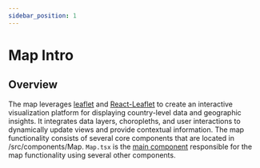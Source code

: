 ```yaml
---
sidebar_position: 1
---
```


# Map Intro

## Overview
The map leverages [leaflet](https://leafletjs.com/) and [React-Leaflet](https://react-leaflet.js.org/) to create an interactive visualization platform for displaying country-level data and geographic insights.
It integrates data layers, choropleths, and user interactions to dynamically update views and provide contextual information.
The map functionality consists of several core components that are located in /src/components/Map.
```Map.tsx``` is the [main component](map_component.md) responsible for the map functionality using several other components.

